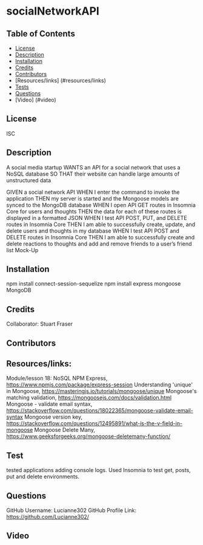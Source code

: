 # socialNetworkAPI

## Table of Contents
* [License](#license)
* [Description](#description)
* [Installation](#installation)
* [Credits](#credits)
* [Contributors](#contributors)
* [Resources/links] (#resources/links)
* [Tests](#tests) 
* [Questions](#questions) 
* [Video] (#video)

## License
ISC

## Description
A social media startup WANTS an API for a social network that uses a NoSQL database SO THAT their website can handle large amounts of unstructured data

GIVEN a social network API
WHEN I enter the command to invoke the application
THEN my server is started and the Mongoose models are synced to the MongoDB database
WHEN I open API GET routes in Insomnia Core for users and thoughts
THEN the data for each of these routes is displayed in a formatted JSON
WHEN I test API POST, PUT, and DELETE routes in Insomnia Core
THEN I am able to successfully create, update, and delete users and thoughts in my database
WHEN I test API POST and DELETE routes in Insomnia Core
THEN I am able to successfully create and delete reactions to thoughts and add and remove friends to a user’s friend list
Mock-Up

## Installation
npm install connect-session-sequelize
npm install express
mongoose
MongoDB


## Credits
Collaborator: Stuart Fraser

## Contributors


## Resources/links:
Module/lesson 18: NoSQL 
NPM Express, https://www.npmjs.com/package/express-session 
Understanding 'unique' in Mongoose, https://masteringjs.io/tutorials/mongoose/unique 
Mongoose's matching validation, https://mongoosejs.com/docs/validation.html 
Mongoose - validate email syntax, https://stackoverflow.com/questions/18022365/mongoose-validate-email-syntax 
Mongoose version key, https://stackoverflow.com/questions/12495891/what-is-the-v-field-in-mongoose 
Mongoose Delete Many, https://www.geeksforgeeks.org/mongoose-deletemany-function/ 


## Test
tested applications adding console logs. Used Insomnia to test get, posts, put and delete environments.  

## Questions
GitHub Username: Lucianne302 
GitHub Profile Link: https://github.com/Lucianne302/

## Video
